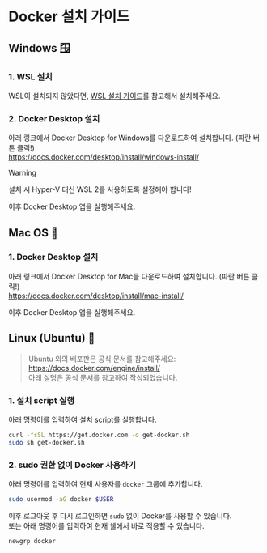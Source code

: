 # Docker 설치 가이드

## Windows 🪟

### 1. WSL 설치

WSL이 설치되지 않았다면, [WSL 설치 가이드](./Install%20WSL.md)를 참고해서 설치해주세요.

### 2. Docker Desktop 설치

아래 링크에서 Docker Desktop for Windows를 다운로드하여 설치합니다. (파란 버튼 클릭!)  
https://docs.docker.com/desktop/install/windows-install/

> [!WARNING]  
> 설치 시 Hyper-V 대신 WSL 2를 사용하도록 설정해야 합니다!

이후 Docker Desktop 앱을 실행해주세요.

## Mac OS 🍎

### 1. Docker Desktop 설치

아래 링크에서 Docker Desktop for Mac을 다운로드하여 설치합니다. (파란 버튼 클릭!)  
https://docs.docker.com/desktop/install/mac-install/

이후 Docker Desktop 앱을 실행해주세요.

## Linux (Ubuntu) 🐧

> Ubuntu 외의 배포판은 공식 문서를 참고해주세요: https://docs.docker.com/engine/install/  
> 아래 설명은 공식 문서를 참고하여 작성되었습니다.

### 1. 설치 script 실행

아래 명령어를 입력하여 설치 script를 실행합니다.

```bash
curl -fsSL https://get.docker.com -o get-docker.sh
sudo sh get-docker.sh
```

### 2. sudo 권한 없이 Docker 사용하기

아래 명령어를 입력하여 현재 사용자를 `docker` 그룹에 추가합니다.

```bash
sudo usermod -aG docker $USER
```

이후 로그아웃 후 다시 로그인하면 `sudo` 없이 Docker를 사용할 수 있습니다.  
또는 아래 명령어를 입력하여 현재 쉘에서 바로 적용할 수 있습니다.

```bash
newgrp docker
```
